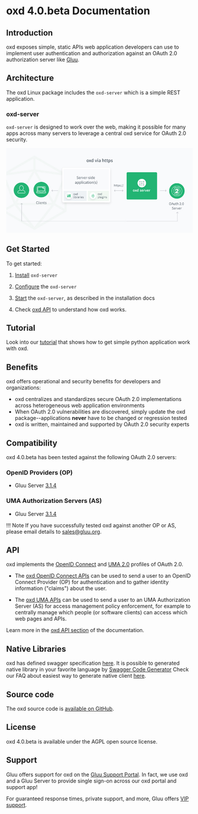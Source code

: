 # oxd 4.0.beta Documentation

## Introduction
oxd exposes simple, static APIs web application developers can use to implement user authentication and authorization against an OAuth 2.0 authorization server like [Gluu](https://gluu.org/docs/ce). 

## Architecture 
The oxd Linux package includes the `oxd-server` which is a simple REST application.

### oxd-server
`oxd-server` is designed to work over the web, making it possible for many apps across many servers to leverage a central oxd service for OAuth 2.0 security.

![oxd-https-architecture](./img/oxd-https.jpg) 

## Get Started

To get started:

1. [Install](./install/index.md) `oxd-server` 

1. [Configure](./configuration/index.md) the `oxd-server`           

1. [Start](./install/index.md) the `oxd-server`, as described in the installation docs 

1. Check [oxd API](./api/index.md) to understand how oxd works.

## Tutorial

Look into our [tutorial](./tutorial/index.md) that shows how to get simple python application work with oxd.  

## Benefits
oxd offers operational and security benefits for developers and organizations:

- oxd centralizes and standardizes secure OAuth 2.0 implementations across heterogeneous web application environments    
- When OAuth 2.0 vulnerabilities are discovered, simply update the oxd package--applications **never** have to be changed or regression tested    
- oxd is written, maintained and supported by OAuth 2.0 security experts   


## Compatibility
oxd 4.0.beta has been tested against the following OAuth 2.0 servers:

### OpenID Providers (OP)
- Gluu Server [3.1.4](https://gluu.org/docs/ce/3.1.4)


### UMA Authorization Servers (AS)
- Gluu Server [3.1.4](https://gluu.org/docs/ce/3.1.4)

!!! Note
    If you have successfully tested oxd against another OP or AS, please email details to [sales@gluu.org](mailto:sales@gluu.org).
    
## API
oxd implements the [OpenID Connect](http://openid.net/specs/openid-connect-core-1_0.html) and [UMA 2.0](https://docs.kantarainitiative.org/uma/wg/oauth-uma-grant-2.0-05.html) profiles of OAuth 2.0. 

- The [oxd OpenID Connect APIs](./api/index.md#openid-connect-authentication) can be used to send a user to an OpenID Connect Provider (OP) for authentication and to gather identity information ("claims") about the user. 

- The [oxd UMA APIs](./api/index.md#uma-2-authorization) can be used to send a user to an UMA Authorization Server (AS) for access management policy enforcement, for example to centrally manage which people (or software clients) can access which web pages and APIs.   

Learn more in the [oxd API section](./api/index.md) of the documentation.  

## Native Libraries

oxd has defined swagger specification [here](https://github.com/GluuFederation/oxd/blob/version_4.0.beta/oxd-server/src/main/resources/swagger.yaml). It is possible to generated native library in your favorite language by [Swagger Code Generator](https://swagger.io/tools/swagger-codegen/)
Check our FAQ about easiest way to generate native client [here](https://gluu.org/docs/oxd/4.0.beta/faq/#what-is-the-easiest-way-to-generate-native-library-for-oxd).

## Source code
The oxd source code is [available on GitHub](https://github.com/GluuFederation/oxd). 

## License
oxd 4.0.beta is available under the AGPL open source license. 

## Support
Gluu offers support for oxd on the [Gluu Support Portal](https://support.gluu.org). In fact, we use oxd and a Gluu Server to provide single sign-on across our oxd portal and support app! 

For guaranteed response times, private support, and more, Gluu offers [VIP support](https://gluu.org/pricing). 
